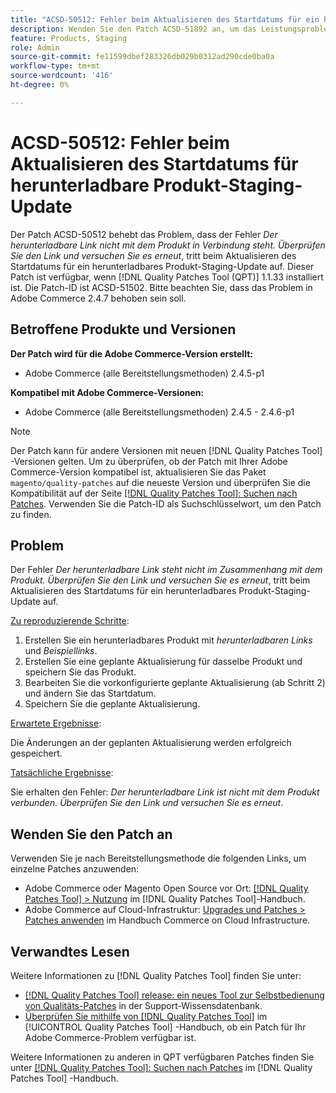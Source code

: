 ```yaml
---
title: "ACSD-50512: Fehler beim Aktualisieren des Startdatums für ein herunterladbares Produkt-Staging-Update"
description: Wenden Sie den Patch ACSD-51892 an, um das Leistungsproblem von Adobe Commerce zu beheben, bei dem der Fehler *Der herunterladbare Link ist nicht mit dem Produkt verknüpft ist. Überprüfen Sie den Link und versuchen Sie es erneut*, tritt auf, wenn das Startdatum für ein herunterladbares Produkt-Staging-Update aktualisiert wird.
feature: Products, Staging
role: Admin
source-git-commit: fe11599dbef283326db029b0312ad290cde0ba0a
workflow-type: tm+mt
source-wordcount: '416'
ht-degree: 0%

---
```


# ACSD-50512: Fehler beim Aktualisieren des Startdatums für herunterladbare Produkt-Staging-Update

Der Patch ACSD-50512 behebt das Problem, dass der Fehler *Der herunterladbare Link nicht mit dem Produkt in Verbindung steht. Überprüfen Sie den Link und versuchen Sie es erneut*, tritt beim Aktualisieren des Startdatums für ein herunterladbares Produkt-Staging-Update auf. Dieser Patch ist verfügbar, wenn [!DNL Quality Patches Tool (QPT)] 1.1.33 installiert ist. Die Patch-ID ist ACSD-51502. Bitte beachten Sie, dass das Problem in Adobe Commerce 2.4.7 behoben sein soll.

## Betroffene Produkte und Versionen

**Der Patch wird für die Adobe Commerce-Version erstellt:**

* Adobe Commerce (alle Bereitstellungsmethoden) 2.4.5-p1

**Kompatibel mit Adobe Commerce-Versionen:**

* Adobe Commerce (alle Bereitstellungsmethoden) 2.4.5 - 2.4.6-p1

>[!NOTE]
>
>Der Patch kann für andere Versionen mit neuen [!DNL Quality Patches Tool] -Versionen gelten. Um zu überprüfen, ob der Patch mit Ihrer Adobe Commerce-Version kompatibel ist, aktualisieren Sie das Paket `magento/quality-patches` auf die neueste Version und überprüfen Sie die Kompatibilität auf der Seite [[!DNL Quality Patches Tool]: Suchen nach Patches](https://experienceleague.adobe.com/tools/commerce-quality-patches/index.html). Verwenden Sie die Patch-ID als Suchschlüsselwort, um den Patch zu finden.

## Problem

Der Fehler *Der herunterladbare Link steht nicht im Zusammenhang mit dem Produkt. Überprüfen Sie den Link und versuchen Sie es erneut*, tritt beim Aktualisieren des Startdatums für ein herunterladbares Produkt-Staging-Update auf.

<u>Zu reproduzierende Schritte</u>:

1. Erstellen Sie ein herunterladbares Produkt mit *herunterladbaren Links* und *Beispiellinks*.
1. Erstellen Sie eine geplante Aktualisierung für dasselbe Produkt und speichern Sie das Produkt.
1. Bearbeiten Sie die vorkonfigurierte geplante Aktualisierung (ab Schritt 2) und ändern Sie das Startdatum.
1. Speichern Sie die geplante Aktualisierung.

<u>Erwartete Ergebnisse</u>:

Die Änderungen an der geplanten Aktualisierung werden erfolgreich gespeichert.

<u>Tatsächliche Ergebnisse</u>:

Sie erhalten den Fehler: *Der herunterladbare Link ist nicht mit dem Produkt verbunden. Überprüfen Sie den Link und versuchen Sie es erneut*.

## Wenden Sie den Patch an

Verwenden Sie je nach Bereitstellungsmethode die folgenden Links, um einzelne Patches anzuwenden:

* Adobe Commerce oder Magento Open Source vor Ort: [[!DNL Quality Patches Tool] > Nutzung](/help/tools/quality-patches-tool/usage.md) im [!DNL Quality Patches Tool]-Handbuch.
* Adobe Commerce auf Cloud-Infrastruktur: [Upgrades und Patches > Patches anwenden](https://experienceleague.adobe.com/docs/commerce-cloud-service/user-guide/develop/upgrade/apply-patches.html) im Handbuch Commerce on Cloud Infrastructure.

## Verwandtes Lesen

Weitere Informationen zu [!DNL Quality Patches Tool] finden Sie unter:

* [[!DNL Quality Patches Tool] release: ein neues Tool zur Selbstbedienung von Qualitäts-Patches](https://experienceleague.adobe.com/en/docs/commerce-knowledge-base/kb/announcements/commerce-announcements/magento-quality-patches-released-new-tool-to-self-serve-quality-patches) in der Support-Wissensdatenbank.
* [Überprüfen Sie mithilfe von  [!DNL Quality Patches Tool]](/help/tools/quality-patches-tool/patches-available-in-qpt/check-patch-for-magento-issue-with-magento-quality-patches.md) im [!UICONTROL Quality Patches Tool] -Handbuch, ob ein Patch für Ihr Adobe Commerce-Problem verfügbar ist.


Weitere Informationen zu anderen in QPT verfügbaren Patches finden Sie unter [[!DNL Quality Patches Tool]: Suchen nach Patches](https://experienceleague.adobe.com/tools/commerce-quality-patches/index.html) im [!DNL Quality Patches Tool] -Handbuch.
